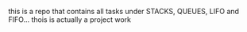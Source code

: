 this is a repo that contains all tasks under STACKS, QUEUES, LIFO and FIFO... thois is actually a project work
